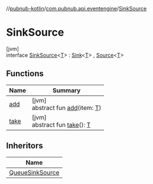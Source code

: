 //[pubnub-kotlin](../../../index.md)/[com.pubnub.api.eventengine](../index.md)/[SinkSource](index.md)

# SinkSource

[jvm]\
interface [SinkSource](index.md)&lt;[T](index.md)&gt; : [Sink](../-sink/index.md)&lt;[T](index.md)&gt; , [Source](../-source/index.md)&lt;[T](index.md)&gt;

## Functions

| Name | Summary |
|---|---|
| [add](../-sink/add.md) | [jvm]<br>abstract fun [add](../-sink/add.md)(item: [T](index.md)) |
| [take](../-source/take.md) | [jvm]<br>abstract fun [take](../-source/take.md)(): [T](index.md) |

## Inheritors

| Name |
|---|
| [QueueSinkSource](../-queue-sink-source/index.md) |
